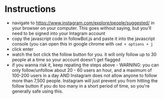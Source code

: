 # Instructions
- navigate to https://www.instagram.com/explore/people/suggested/ in your browser on your computer. This goes without saying, but you'll need to be signed into your Intagram account
- copy the javascript code in followBot.js and paste it into the javascript console (you can open this in google chrome with `cmd + options + j`
- click enter
- watch the bot click the follow button for you. it will only follow up to 30 people at a time so your account doesn't get flagged
- if you wanna risk it, keep repating the steps above - WARNING: you can only follow/unfollow about 20 - 60 users an hour, and a maximum of 100-200 users in a day AND Instagram does not allow anyone to follow more than 7,500 people. Instagram will just prevent you from hitting the follow button if you do too many in a short period of time, so you're generally safe using this.
